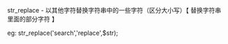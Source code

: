 str\_replace - 以其他字符替换字符串中的一些字符（区分大小写）【 替换字符串里面的部分字符 】

eg: str\_replace\('search','replace',$str\);

